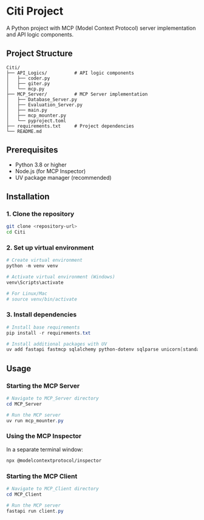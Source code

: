 # Citi Project

A Python project with MCP (Model Context Protocol) server implementation and API logic components.

## Project Structure

```
Citi/
├── API_Logics/          # API logic components
│   ├── coder.py
│   ├── giter.py
│   └── mcp.py
├── MCP_Server/          # MCP Server implementation
│   ├── Database_Server.py
│   ├── Evaluation_Server.py
│   ├── main.py
│   ├── mcp_mounter.py
│   └── pyproject.toml
├── requirements.txt     # Project dependencies
└── README.md
```

## Prerequisites

- Python 3.8 or higher
- Node.js (for MCP Inspector)
- UV package manager (recommended)

## Installation

### 1. Clone the repository
```bash
git clone <repository-url>
cd Citi
```

### 2. Set up virtual environment
```powershell
# Create virtual environment
python -m venv venv

# Activate virtual environment (Windows)
venv\Scripts\activate

# For Linux/Mac
# source venv/bin/activate
```

### 3. Install dependencies
```powershell
# Install base requirements
pip install -r requirements.txt

# Install additional packages with UV
uv add fastapi fastmcp sqlalchemy python-dotenv sqlparse unicorn[standard] aiomysql aiohttp mcp langgraph
```

## Usage

### Starting the MCP Server
```powershell
# Navigate to MCP_Server directory
cd MCP_Server

# Run the MCP server
uv run mcp_mounter.py
```

### Using the MCP Inspector
In a separate terminal window:
```bash
npx @modelcontextprotocol/inspector
```
### Starting the MCP Client
```powershell
# Navigate to MCP_Client directory
cd MCP_Client

# Run the MCP server
fastapi run client.py
```




